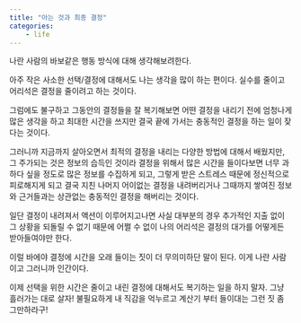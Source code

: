 ```yaml
---
title: "아는 것과 최종 결정"
categories:
    - life
---
```


나란 사람의 바보같은 행동 방식에 대해 생각해보려한다. 

아주 작은 사소한 선택/결정에 대해서도 나는 생각을 많이 하는 편이다. 실수를 줄이고 어리석은 결정을 줄이려고 하는 것이다. 

그럼에도 불구하고 그동안의 결정들을 잘 복기해보면 어떤 결정을 내리기 전에 엄청나게 많은 생각을 하고 최대한 시간을 쓰지만 결국 끝에 가서는 충동적인 결정을 하는 일이 잦다는 것이다. 

그러니까 지금까지 살아오면서 최적의 결정을 내리는 다양한 방법에 대해서 배웠지만, 그 주가되는 것은 정보의 습득인 것이라 결정을 위해서 많은 시간을 들이다보면 너무 과하다 싶을 정도로 많은 정보를 수집하게 되고, 그렇게 받은 스트레스 때문에 정신적으로 피로해지게 되고 결국 지친 나머지 어이없는 결정을 내려버리거나 그때까지 쌓여진 정보와 근거들과는 상관없는 충동적인 결정을 해버리는 것이다.

일단 결정이 내려져서 액션이 이루어지고나면 사실 대부분의 경우 추가적인 지출 없이 그 상황을 되돌릴 수 없기 때문에 어쩔 수 없이 나의 어리석은 결정의 대가를 어떻게든 받아들여야만 한다. 

이럴 바에야 결정에 시간을 오래 들이는 짓이 더 무의미하단 말이 된다. 이게 나란 사람이고 그러니까 인간이다. 

이제 선택을 위한 시간은 줄이고 내린 결정에 대해서도 복기하는 일을 하지 말자. 그냥 흘러가는 대로 살자! 불필요하게 내 직감을 억누르고 계산기 부터 들이대는 그런 짓 좀 그만하라구!